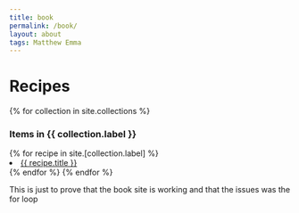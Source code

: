 ```yaml
---
title: book
permalink: /book/
layout: about
tags: Matthew Emma
---
```


<h1>Recipes</h1>
<div>
{% for collection in site.collections %}
  <h3 class="post-meta">
    Items in {{ collection.label }}
  </h3>
  {% for recipe in site.[collection.label] %}
    <li><a href="{{ recipe.url }}">{{ recipe.title }}<a/></li>
  {% endfor %}
{% endfor %}
</div>
<p>This is just to prove that the book site is working and that the issues was the for loop</p>
